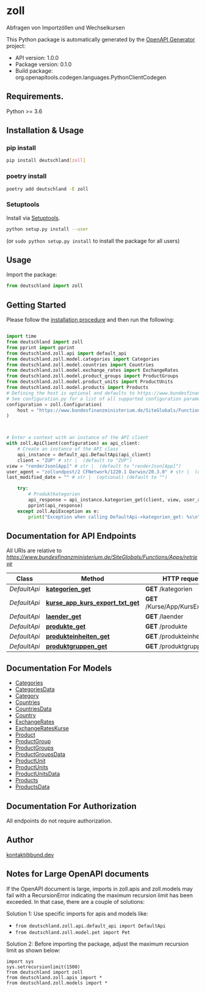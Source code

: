 # zoll
Abfragen von Importzöllen und Wechselkursen

This Python package is automatically generated by the [OpenAPI Generator](https://openapi-generator.tech) project:

- API version: 1.0.0
- Package version: 0.1.0
- Build package: org.openapitools.codegen.languages.PythonClientCodegen

## Requirements.

Python >= 3.6

## Installation & Usage
### pip install

```sh
pip install deutschland[zoll]
```

### poetry install

```sh
poetry add deutschland -E zoll
```

### Setuptools

Install via [Setuptools](http://pypi.python.org/pypi/setuptools).

```sh
python setup.py install --user
```
(or `sudo python setup.py install` to install the package for all users)

## Usage

Import the package:
```python
from deutschland import zoll
```

## Getting Started

Please follow the [installation procedure](#installation--usage) and then run the following:

```python

import time
from deutschland import zoll
from pprint import pprint
from deutschland.zoll.api import default_api
from deutschland.zoll.model.categories import Categories
from deutschland.zoll.model.countries import Countries
from deutschland.zoll.model.exchange_rates import ExchangeRates
from deutschland.zoll.model.product_groups import ProductGroups
from deutschland.zoll.model.product_units import ProductUnits
from deutschland.zoll.model.products import Products
# Defining the host is optional and defaults to https://www.bundesfinanzministerium.de/SiteGlobals/Functions/Apps/retrieve
# See configuration.py for a list of all supported configuration parameters.
configuration = zoll.Configuration(
    host = "https://www.bundesfinanzministerium.de/SiteGlobals/Functions/Apps/retrieve"
)



# Enter a context with an instance of the API client
with zoll.ApiClient(configuration) as api_client:
    # Create an instance of the API class
    api_instance = default_api.DefaultApi(api_client)
    client = "ZUP" # str |  (default to "ZUP")
view = "renderJson[App]" # str |  (default to "renderJson[App]")
user_agent = "zollundpost/2 CFNetwork/1220.1 Darwin/20.3.0" # str |  (default to "zollundpost/2 CFNetwork/1220.1 Darwin/20.3.0")
last_modified_date = "" # str |  (optional) (default to "")

    try:
        # Produktkategorien
        api_response = api_instance.kategorien_get(client, view, user_agent, last_modified_date=last_modified_date)
        pprint(api_response)
    except zoll.ApiException as e:
        print("Exception when calling DefaultApi->kategorien_get: %s\n" % e)
```

## Documentation for API Endpoints

All URIs are relative to *https://www.bundesfinanzministerium.de/SiteGlobals/Functions/Apps/retrieve*

Class | Method | HTTP request | Description
------------ | ------------- | ------------- | -------------
*DefaultApi* | [**kategorien_get**](docs/DefaultApi.md#kategorien_get) | **GET** /kategorien | Produktkategorien
*DefaultApi* | [**kurse_app_kurs_export_txt_get**](docs/DefaultApi.md#kurse_app_kurs_export_txt_get) | **GET** /Kurse/App/KursExport.txt | Währungskurse
*DefaultApi* | [**laender_get**](docs/DefaultApi.md#laender_get) | **GET** /laender | 
*DefaultApi* | [**produkte_get**](docs/DefaultApi.md#produkte_get) | **GET** /produkte | Produkte
*DefaultApi* | [**produkteinheiten_get**](docs/DefaultApi.md#produkteinheiten_get) | **GET** /produkteinheiten | 
*DefaultApi* | [**produktgruppen_get**](docs/DefaultApi.md#produktgruppen_get) | **GET** /produktgruppen | 


## Documentation For Models

 - [Categories](docs/Categories.md)
 - [CategoriesData](docs/CategoriesData.md)
 - [Category](docs/Category.md)
 - [Countries](docs/Countries.md)
 - [CountriesData](docs/CountriesData.md)
 - [Country](docs/Country.md)
 - [ExchangeRates](docs/ExchangeRates.md)
 - [ExchangeRatesKurse](docs/ExchangeRatesKurse.md)
 - [Product](docs/Product.md)
 - [ProductGroup](docs/ProductGroup.md)
 - [ProductGroups](docs/ProductGroups.md)
 - [ProductGroupsData](docs/ProductGroupsData.md)
 - [ProductUnit](docs/ProductUnit.md)
 - [ProductUnits](docs/ProductUnits.md)
 - [ProductUnitsData](docs/ProductUnitsData.md)
 - [Products](docs/Products.md)
 - [ProductsData](docs/ProductsData.md)


## Documentation For Authorization

 All endpoints do not require authorization.

## Author

kontakt@bund.dev


## Notes for Large OpenAPI documents
If the OpenAPI document is large, imports in zoll.apis and zoll.models may fail with a
RecursionError indicating the maximum recursion limit has been exceeded. In that case, there are a couple of solutions:

Solution 1:
Use specific imports for apis and models like:
- `from deutschland.zoll.api.default_api import DefaultApi`
- `from deutschland.zoll.model.pet import Pet`

Solution 2:
Before importing the package, adjust the maximum recursion limit as shown below:
```
import sys
sys.setrecursionlimit(1500)
from deutschland import zoll
from deutschland.zoll.apis import *
from deutschland.zoll.models import *
```

